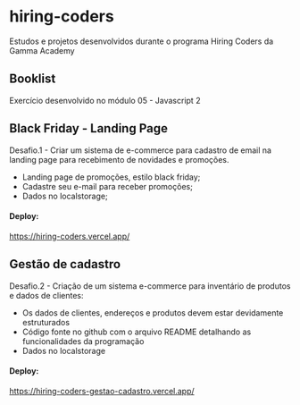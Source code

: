 # hiring-coders
Estudos e projetos desenvolvidos durante o programa Hiring Coders da Gamma Academy

## Booklist
Exercício desenvolvido no módulo 05 - Javascript 2

## Black Friday - Landing Page
Desafio.1 -  Criar um sistema de e-commerce para cadastro de email na landing page para recebimento de novidades e promoções.

- Landing page de promoções, estilo black friday; 
- Cadastre seu e-mail para receber promoções; 
- Dados no localstorage;

#### Deploy:
https://hiring-coders.vercel.app/

## Gestão de cadastro
Desafio.2 -  Criação de um sistema e-commerce para inventário de produtos e dados de clientes:

- Os dados de clientes, endereços e produtos devem estar devidamente estruturados
- Código fonte no github com o arquivo README detalhando as funcionalidades da programação
- Dados no localstorage

#### Deploy:
https://hiring-coders-gestao-cadastro.vercel.app/
